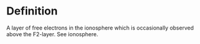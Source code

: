 # Definition

A layer of free electrons in the ionosphere which is occasionally
observed above the F2-layer. See ionosphere.
